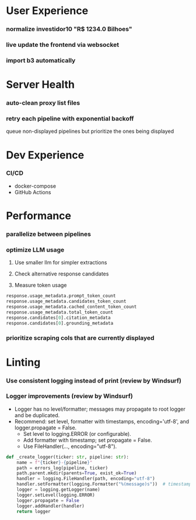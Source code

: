 # User Experience

### normalize investidor10 "R$ 1234.0 Bilhoes"

### live update the frontend via websocket

### import b3 automatically

# Server Health

### auto-clean proxy list files

### retry each pipeline with exponential backoff

queue non-displayed pipelines but prioritize the ones being displayed

# Dev Experience

### CI/CD
- docker-compose
- GitHub Actions

# Performance

### parallelize between pipelines

### optimize LLM usage

1. Use smaller llm for simpler extractions

2. Check alternative response candidates

3. Measure token usage

```python
response.usage_metadata.prompt_token_count
response.usage_metadata.candidates_token_count
response.usage_metadata.cached_content_token_count
response.usage_metadata.total_token_count
response.candidates[0].citation_metadata
response.candidates[0].grounding_metadata
```

### prioritize scraping cols that are currently displayed

# Linting

### Use consistent logging instead of print (review by Windsurf)

### Logger improvements (review by Windsurf)

- Logger has no level/formatter; messages may propagate to root logger and be duplicated.
- Recommend: set level, formatter with timestamps, encoding='utf-8', and logger.propagate = False.
    - Set level to logging.ERROR (or configurable).
    - Add formatter with timestamp; set propagate = False.
    - Use FileHandler(..., encoding="utf-8").

```python
def _create_logger(ticker: str, pipeline: str):
    name = f"{ticker}-{pipeline}"
    path = errors_log(pipeline, ticker)
    path.parent.mkdir(parents=True, exist_ok=True)
    handler = logging.FileHandler(path, encoding="utf-8")
    handler.setFormatter(logging.Formatter("%(message)s"))  # timestamp already in message
    logger = logging.getLogger(name)
    logger.setLevel(logging.ERROR)
    logger.propagate = False
    logger.addHandler(handler)
    return logger
```
